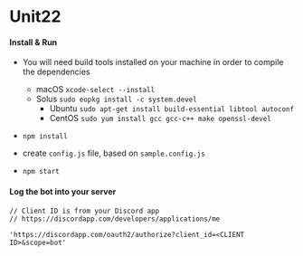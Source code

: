 # Unit22

#### Install & Run

 - You will need build tools installed on your machine in order to compile the dependencies
	 - macOS `xcode-select --install`
   - Solus `sudo eopkg install -c system.devel`
	 - Ubuntu `sudo apt-get install build-essential libtool autoconf`
	 - CentOS `sudo yum install gcc gcc-c++ make openssl-devel`

 - `npm install`

 - create `config.js` file, based on `sample.config.js`

 - `npm start`

#### Log the bot into your server
```
// Client ID is from your Discord app
// https://discordapp.com/developers/applications/me

'https://discordapp.com/oauth2/authorize?client_id=<CLIENT ID>&scope=bot'
```
